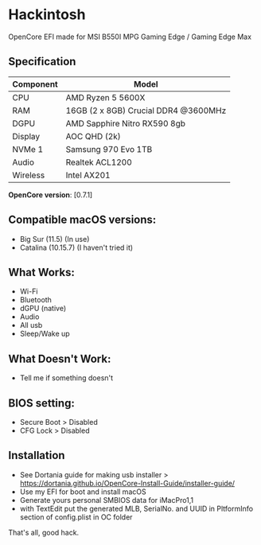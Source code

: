 # Hackintosh
OpenCore EFI made for MSI B550I MPG Gaming Edge / Gaming Edge Max

## Specification
| **Component** | **Model** |
| ------------- | --------- |
| CPU | AMD Ryzen 5 5600X |
| RAM | 16GB (2 x 8GB) Crucial DDR4 @3600MHz |
| DGPU | AMD Sapphire Nitro RX590 8gb |
| Display | AOC QHD (2k) |
| NVMe 1 | Samsung 970 Evo 1TB |
| Audio | Realtek ACL1200 |
| Wireless | Intel AX201 |

**OpenCore version**: [0.7.1]

## Compatible macOS versions:
 - Big Sur (11.5) (In use)
 - Catalina (10.15.7) (I haven't tried it)

## What Works:
 - Wi-Fi
 - Bluetooth
 - dGPU (native)
 - Audio
 - All usb
 - Sleep/Wake up

## What Doesn't Work:
 - Tell me if something doesn't

## BIOS setting:
 - Secure Boot 	> Disabled
 - CFG Lock 	> Disabled
 		
## Installation
 - See Dortania guide for making usb installer > https://dortania.github.io/OpenCore-Install-Guide/installer-guide/
 - Use my EFI for boot and install macOS
 - Generate yours personal SMBIOS data for iMacPro1,1
 - with TextEdit put the generated MLB, SerialNo. and UUID in PltformInfo section of config.plist in OC folder

That's all, good hack.